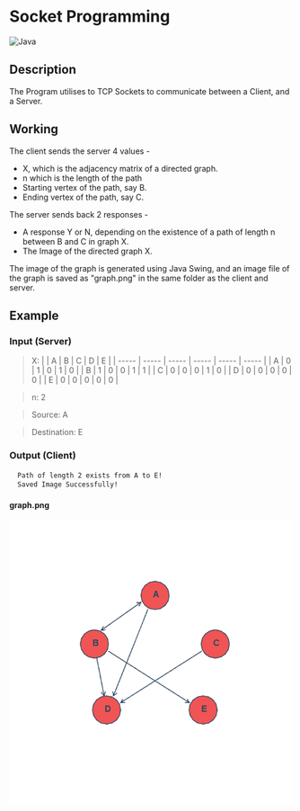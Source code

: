 
# Socket Programming
<img alt="Java" src="https://img.shields.io/badge/java-%23ED8B00.svg?style=for-the-badge&logo=java&logoColor=white"/>

## Description
The Program utilises to TCP Sockets to communicate between a Client, and a Server. 

## Working
The client sends the server 4 values - 
- X, which is the adjacency matrix of a directed graph.
- n which is the length of the path
- Starting vertex of the path, say B.
- Ending vertex of the path, say C.

The server sends back 2 responses - 
- A response Y or N, depending on the existence of a path of length n between B and C in graph X.
- The Image of the directed graph X.

The image of the graph is generated using Java Swing, and an image file of the graph is saved as "graph.png" in the same folder as the client and server. 

## Example
### Input (Server)
>  X:
> |   | A | B | C | D | E |
> | ----- | ----- | ----- | ----- | ----- | ----- |
> | A | 0 | 1 | 0 | 1 | 0 |
> | B | 1 | 0 | 0 | 1 | 1 |
> | C | 0 | 0 | 0 | 1 | 0 |
> | D | 0 | 0 | 0 | 0 | 0 |
> | E | 0 | 0 | 0 | 0 | 0 |

> n: 2

> Source: A

> Destination: E

### Output (Client)

```bash
  Path of length 2 exists from A to E!
  Saved Image Successfully!
```
#### graph.png
![Result](https://raw.githubusercontent.com/prakharbhasin/Socket-Programming/main/graph.jpg?token=AOW6ENHCIN7P5ZP5AW5JB43BAZ4KC)




